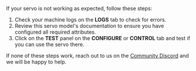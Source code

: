 If your servo is not working as expected, follow these steps:

1. Check your machine logs on the **LOGS** tab to check for errors.
2. Review this servo model's documentation to ensure you have configured all required attributes.
3. Click on the **TEST** panel on the **CONFIGURE** or **CONTROL** tab and test if you can use the servo there.

If none of these steps work, reach out to us on the [Community Discord](https://discord.gg/viam) and we will be happy to help.